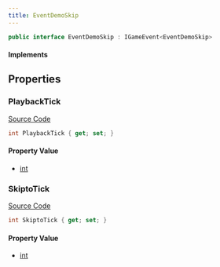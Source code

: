 ```yaml
---
title: EventDemoSkip
---
```


```csharp
public interface EventDemoSkip : IGameEvent<EventDemoSkip>
```

#### Implements

## Properties

### PlaybackTick

[Source Code](https://github.com/swiftly-solution/swiftlys2/blob/main/managed/src/SwiftlyS2.Generated/GameEvents/Interfaces/EventDemoSkip.cs#L23)

```csharp
int PlaybackTick { get; set; }
```

#### Property Value

- [int](https://learn.microsoft.com/dotnet/api/system.int32)

### SkiptoTick

[Source Code](https://github.com/swiftly-solution/swiftlys2/blob/main/managed/src/SwiftlyS2.Generated/GameEvents/Interfaces/EventDemoSkip.cs#L30)

```csharp
int SkiptoTick { get; set; }
```

#### Property Value

- [int](https://learn.microsoft.com/dotnet/api/system.int32)

